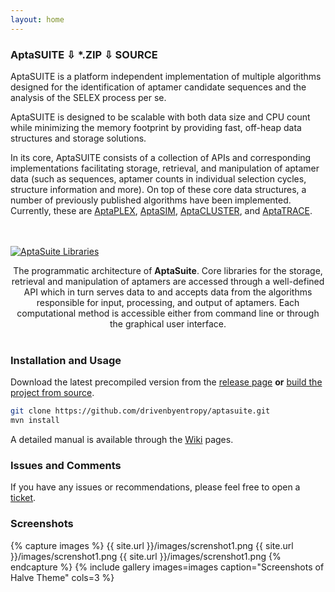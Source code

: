 ```yaml
---
layout: home
---
```

### AptaSUITE <a href="https://github.com/drivenbyentropy/aptasuite/releases/download/v0.5/aptasuite-0.5.0.zip" title="posts" class="posts-menu-icon-zip"></a> <span class="download-zip">&#8681; *.ZIP</span> <a href="https://github.com/drivenbyentropy/aptasuite/archive/v0.5.tar.gz" title="posts" class="posts-menu-icon-source"></a> <span class="download-source">&#8681;&nbsp;SOURCE</span>

AptaSUITE is a platform independent implementation of multiple algorithms designed for the identification of aptamer candidate sequences and the analysis of the SELEX process per se.

AptaSUITE is designed to be scalable with both data size and CPU count while minimizing the memory footprint by providing fast, off-heap data structures and storage solutions.

In its core, AptaSUITE consists of a collection of APIs and corresponding implementations facilitating storage, retrieval, and manipulation of aptamer data (such as sequences, aptamer counts in individual selection cycles, structure information and more). On top of these core data structures, a number of previously published algorithms have been implemented. Currently, these are [AptaPLEX](https://www.ncbi.nlm.nih.gov/pubmed/27080809), [AptaSIM](https://www.ncbi.nlm.nih.gov/pubmed/25870409), [AptaCLUSTER](https://www.ncbi.nlm.nih.gov/pubmed/25558474), and [AptaTRACE](https://www.ncbi.nlm.nih.gov/pubmed/27467247).

<br><br><a href="{{ site.url }}/images/architechtureweb.png"><img src="{{ site.url }}/images/architechtureweb.png" alt="AptaSuite Libraries"></a>  

<center> The programmatic architecture of <b>AptaSuite</b>. Core libraries for the storage, retrieval and manipulation of aptamers are accessed through a well-defined API which in turn serves data to and accepts data from the algorithms responsible for input, processing, and output of aptamers. Each computational method is accessible either from command line or through the graphical user interface. </center><br>

### Installation and Usage

Download the latest precompiled version from the [release page](https://github.com/drivenbyentropy/aptasuite/releases) <b>or</b> [build the project from source](https://github.com/drivenbyentropy/aptasuite/wiki/Compiling-from-source). 
```bash
git clone https://github.com/drivenbyentropy/aptasuite.git
mvn install
```

A detailed manual is available through the [Wiki](https://github.com/drivenbyentropy/aptasuite/wiki) pages.

### Issues and Comments
If you have any issues or recommendations, please feel free to open a [ticket](https://github.com/drivenbyentropy/aptasuite/issues).

### Screenshots

{% capture images %}
	{{ site.url }}/images/screnshot1.png
	{{ site.url }}/images/screnshot1.png
	{{ site.url }}/images/screnshot1.png
{% endcapture %}
{% include gallery images=images caption="Screenshots of Halve Theme" cols=3 %}